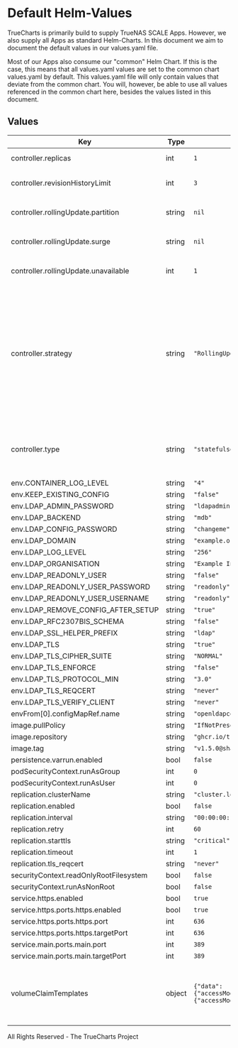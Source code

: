 # Default Helm-Values

TrueCharts is primarily build to supply TrueNAS SCALE Apps.
However, we also supply all Apps as standard Helm-Charts. In this document we aim to document the default values in our values.yaml file.

Most of our Apps also consume our "common" Helm Chart.
If this is the case, this means that all values.yaml values are set to the common chart values.yaml by default. This values.yaml file will only contain values that deviate from the common chart.
You will, however, be able to use all values referenced in the common chart here, besides the values listed in this document.

## Values

| Key | Type | Default | Description |
|-----|------|---------|-------------|
| controller.replicas | int | `1` | Number of desired pods |
| controller.revisionHistoryLimit | int | `3` | ReplicaSet revision history limit |
| controller.rollingUpdate.partition | string | `nil` | Set statefulset RollingUpdate partition |
| controller.rollingUpdate.surge | string | `nil` | Set deployment RollingUpdate max surge |
| controller.rollingUpdate.unavailable | int | `1` | Set deployment RollingUpdate max unavailable |
| controller.strategy | string | `"RollingUpdate"` | Set the controller upgrade strategy For Deployments, valid values are Recreate (default) and RollingUpdate. For StatefulSets, valid values are OnDelete and RollingUpdate (default). DaemonSets ignore this. |
| controller.type | string | `"statefulset"` | Set the controller type. Valid options are deployment, daemonset or statefulset |
| env.CONTAINER_LOG_LEVEL | string | `"4"` |  |
| env.KEEP_EXISTING_CONFIG | string | `"false"` |  |
| env.LDAP_ADMIN_PASSWORD | string | `"ldapadmin"` |  |
| env.LDAP_BACKEND | string | `"mdb"` |  |
| env.LDAP_CONFIG_PASSWORD | string | `"changeme"` |  |
| env.LDAP_DOMAIN | string | `"example.org"` |  |
| env.LDAP_LOG_LEVEL | string | `"256"` |  |
| env.LDAP_ORGANISATION | string | `"Example Inc."` |  |
| env.LDAP_READONLY_USER | string | `"false"` |  |
| env.LDAP_READONLY_USER_PASSWORD | string | `"readonly"` |  |
| env.LDAP_READONLY_USER_USERNAME | string | `"readonly"` |  |
| env.LDAP_REMOVE_CONFIG_AFTER_SETUP | string | `"true"` |  |
| env.LDAP_RFC2307BIS_SCHEMA | string | `"false"` |  |
| env.LDAP_SSL_HELPER_PREFIX | string | `"ldap"` |  |
| env.LDAP_TLS | string | `"true"` |  |
| env.LDAP_TLS_CIPHER_SUITE | string | `"NORMAL"` |  |
| env.LDAP_TLS_ENFORCE | string | `"false"` |  |
| env.LDAP_TLS_PROTOCOL_MIN | string | `"3.0"` |  |
| env.LDAP_TLS_REQCERT | string | `"never"` |  |
| env.LDAP_TLS_VERIFY_CLIENT | string | `"never"` |  |
| envFrom[0].configMapRef.name | string | `"openldapconfig"` |  |
| image.pullPolicy | string | `"IfNotPresent"` |  |
| image.repository | string | `"ghcr.io/truecharts/openldap"` |  |
| image.tag | string | `"v1.5.0@sha256:fd870eecad0a5a5097ec7377a4441aa77171b4e10d8336f63698144dc3a51a4b"` |  |
| persistence.varrun.enabled | bool | `false` |  |
| podSecurityContext.runAsGroup | int | `0` |  |
| podSecurityContext.runAsUser | int | `0` |  |
| replication.clusterName | string | `"cluster.local"` |  |
| replication.enabled | bool | `false` |  |
| replication.interval | string | `"00:00:00:10"` |  |
| replication.retry | int | `60` |  |
| replication.starttls | string | `"critical"` |  |
| replication.timeout | int | `1` |  |
| replication.tls_reqcert | string | `"never"` |  |
| securityContext.readOnlyRootFilesystem | bool | `false` |  |
| securityContext.runAsNonRoot | bool | `false` |  |
| service.https.enabled | bool | `true` |  |
| service.https.ports.https.enabled | bool | `true` |  |
| service.https.ports.https.port | int | `636` |  |
| service.https.ports.https.targetPort | int | `636` |  |
| service.main.ports.main.port | int | `389` |  |
| service.main.ports.main.targetPort | int | `389` |  |
| volumeClaimTemplates | object | `{"data":{"accessMode":"ReadWriteOnce","enabled":true,"mountPath":"/var/lib/ldap/","size":"100Gi"},"slapd":{"accessMode":"ReadWriteOnce","enabled":true,"mountPath":"/etc/ldap/slapd.d/","size":"100Gi"}}` | Used in conjunction with `controller.type: statefulset` to create individual disks for each instance. |

All Rights Reserved - The TrueCharts Project
